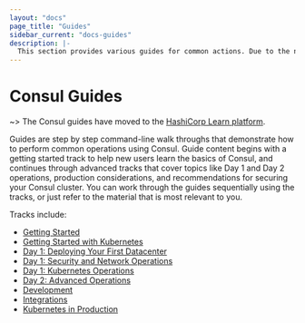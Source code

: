 ```yaml
---
layout: "docs"
page_title: "Guides"
sidebar_current: "docs-guides"
description: |-
  This section provides various guides for common actions. Due to the nature of Consul, some of these procedures can be complex, so our goal is to provide guidance to do them safely.
---
```


# Consul Guides

~> The Consul guides have moved to the [HashiCorp Learn platform](https://learn.hashicorp.com/).

Guides are step by step command-line walk throughs that demonstrate how to perform common operations using Consul. Guide content begins with a getting started track to help new users learn the basics of Consul, and continues through advanced tracks that cover topics like Day 1 and Day 2 operations, production considerations, and recommendations for securing your Consul cluster. You can work through the guides sequentially using the tracks, or just refer to the material that is most relevant to you.

Tracks include:

- [Getting Started](https://learn.hashicorp.com/consul/?track=getting-started#getting-started)
- [Getting Started with Kubernetes](https://learn.hashicorp.com/consul/?track=getting-started-k8s#getting-started-k8s)
- [Day 1: Deploying Your First Datacenter]()
- [Day 1: Security and Network Operations]()
- [Day 1: Kubernetes Operations](https://learn.hashicorp.com/consul/?track=kubernetes#kubernetes)
- [Day 2: Advanced Operations]()
- [Development]()
- [Integrations]()
- [Kubernetes in Production]()
